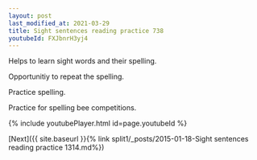```yaml
---
layout: post
last_modified_at: 2021-03-29
title: Sight sentences reading practice 738
youtubeId: FXJbnrH3yj4
---
```

 
 
Helps to learn sight words and their spelling.

Opportunitiy to repeat the spelling. 

Practice spelling. 
 
Practice for spelling bee competitions. 
 
{% include youtubePlayer.html id=page.youtubeId %}
 
 

[Next]({{ site.baseurl }}{% link  split1/_posts/2015-01-18-Sight sentences reading practice 1314.md%})
 
